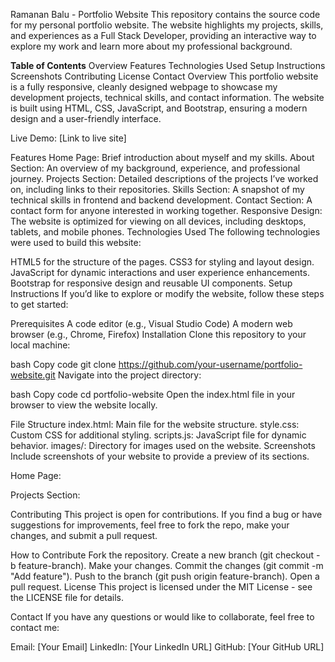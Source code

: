 Ramanan Balu - Portfolio Website
This repository contains the source code for my personal portfolio website. The website highlights my projects, skills, and experiences as a Full Stack Developer, providing an interactive way to explore my work and learn more about my professional background.

**Table of Contents**
        Overview
        Features
        Technologies Used
        Setup Instructions
        Screenshots
        Contributing
        License
        Contact
        Overview
This portfolio website is a fully responsive, cleanly designed webpage to showcase my development projects, technical skills, and contact information. The website is built using HTML, CSS, JavaScript, and Bootstrap, ensuring a modern design and a user-friendly interface.

Live Demo: [Link to live site]

Features
Home Page: Brief introduction about myself and my skills.
About Section: An overview of my background, experience, and professional journey.
Projects Section: Detailed descriptions of the projects I’ve worked on, including links to their repositories.
Skills Section: A snapshot of my technical skills in frontend and backend development.
Contact Section: A contact form for anyone interested in working together.
Responsive Design: The website is optimized for viewing on all devices, including desktops, tablets, and mobile phones.
Technologies Used
The following technologies were used to build this website:

HTML5 for the structure of the pages.
CSS3 for styling and layout design.
JavaScript for dynamic interactions and user experience enhancements.
Bootstrap for responsive design and reusable UI components.
Setup Instructions
If you’d like to explore or modify the website, follow these steps to get started:

Prerequisites
A code editor (e.g., Visual Studio Code)
A modern web browser (e.g., Chrome, Firefox)
Installation
Clone this repository to your local machine:

bash
Copy code
git clone https://github.com/your-username/portfolio-website.git
Navigate into the project directory:

bash
Copy code
cd portfolio-website
Open the index.html file in your browser to view the website locally.

File Structure
index.html: Main file for the website structure.
style.css: Custom CSS for additional styling.
scripts.js: JavaScript file for dynamic behavior.
images/: Directory for images used on the website.
Screenshots
Include screenshots of your website to provide a preview of its sections.

Home Page:

Projects Section:

Contributing
This project is open for contributions. If you find a bug or have suggestions for improvements, feel free to fork the repo, make your changes, and submit a pull request.

How to Contribute
Fork the repository.
Create a new branch (git checkout -b feature-branch).
Make your changes.
Commit the changes (git commit -m "Add feature").
Push to the branch (git push origin feature-branch).
Open a pull request.
License
This project is licensed under the MIT License - see the LICENSE file for details.

Contact
If you have any questions or would like to collaborate, feel free to contact me:

Email: [Your Email]
LinkedIn: [Your LinkedIn URL]
GitHub: [Your GitHub URL]
